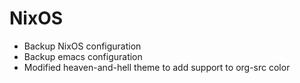 # NixOS

- Backup NixOS configuration
- Backup emacs configuration
- Modified heaven-and-hell theme to add support to org-src color
